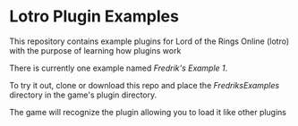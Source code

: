 # Lotro Plugin Examples

This repository contains example plugins for Lord of the Rings Online (lotro) with the purpose of learning how plugins work

There is currently one example named *Fredrik's Example 1*.

To try it out, clone or download this repo and place the *FredriksExamples* directory in the game's plugin directory.

The game will recognize the plugin allowing you to load it like other plugins
